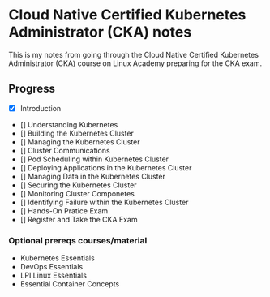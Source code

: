 # Cloud Native Certified Kubernetes Administrator (CKA) notes
This is my notes from going through the Cloud Native Certified Kubernetes Administrator (CKA) course on Linux Academy preparing for the CKA exam.

## Progress
- [x] Introduction
- [] Understanding Kubernetes
- [] Building the Kubernetes Cluster
- [] Managing the Kubernetes Cluster
- [] Cluster Communications
- [] Pod Scheduling within Kubernetes Cluster
- [] Deploying Applications in the Kubernetes Cluster
- [] Managing Data in the Kubernetes Cluster
- [] Securing the Kubernetes Cluster
- [] Monitoring Cluster Componetes
- [] Identifying Failure within the Kubernetes Cluster
- [] Hands-On Pratice Exam
- [] Register and Take the CKA Exam

### Optional prereqs courses/material
- Kubernetes Essentials
- DevOps Essentials
- LPI Linux Essentials
- Essential Container Concepts

